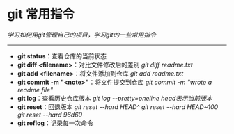 # git 常用指令
*学习如何用git管理自己的项目，学习git的一些常用指令*
- - -
- **git status**：查看仓库的当前状态
- **git diff \<filename>**：对比文件修改后的差别
*git diff readme.txt*
- **git add \<filename>**：将文件添加到仓库
*git add readme.txt*
- **git commit -m "\<note>"**：将文件提交到仓库
*git commit -m "wrote a readme file"*
- **git log**：查看历史仓库版本
*git log --pretty=oneline*
*head表示当前版本*
- **git reset**：回退版本
*git reset --hard HEAD^*
*git reset --hard HEAD~100*
*git reset --hard 96d60*
- **git reflog**：记录每一次命令